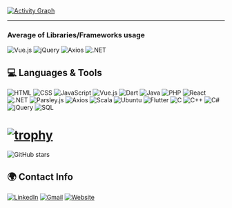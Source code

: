 

[![Activity Graph](https://github-readme-activity-graph.vercel.app/graph?username=aref-abt&theme=react-dark)](https://github.com/ashutosh00710/github-readme-activity-graph)


---
### Average of Libraries/Frameworks usage
![Vue.js](https://img.shields.io/badge/Vue.js-67%25-000000?style=for-the-badge&logo=vue.js&logoColor=green&label=Vue.js&logoWidth=40&color=greenk&labelColor=black)
![jQuery](https://img.shields.io/badge/jQuery-13%25-000000?style=for-the-badge&logo=jquery&logoColor=green&label=jQuery&logoWidth=40&color=greenk&labelColor=black)
![Axios](https://img.shields.io/badge/Axios-11%25-000000?style=for-the-badge&logo=axios&logoColor=green&label=Axios&logoWidth=40&color=greenk&labelColor=black)
![.NET](https://img.shields.io/badge/.NET-9%25-000000?style=for-the-badge&logo=dotnet&logoColor=green&label=.NET&logoWidth=40&color=greenk&labelColor=black)


## 💻 **Languages & Tools**  
![HTML](https://img.shields.io/badge/HTML5-E34F26?style=for-the-badge&logo=html5&logoColor=white)
![CSS](https://img.shields.io/badge/CSS3-1572B6?style=for-the-badge&logo=css3&logoColor=white)
![JavaScript](https://img.shields.io/badge/JavaScript-F7DF1E?style=for-the-badge&logo=javascript&logoColor=black)
![Vue.js](https://img.shields.io/badge/Vue.js-4FC08D?style=for-the-badge&logo=vue.js&logoColor=white)
![Dart](https://img.shields.io/badge/Dart-0175C2?style=for-the-badge&logo=dart&logoColor=white)
![Java](https://img.shields.io/badge/Java-007396?style=for-the-badge&logo=java&logoColor=white)
![PHP](https://img.shields.io/badge/PHP-777BB4?style=for-the-badge&logo=php&logoColor=white)
![React](https://img.shields.io/badge/React-61DAFB?style=for-the-badge&logo=react&logoColor=white)
![.NET](https://img.shields.io/badge/.NET-512BD4?style=for-the-badge&logo=dotnet&logoColor=white)
![Parsley.js](https://img.shields.io/badge/Parsley.js-1BC46B?style=for-the-badge&logo=parsley&logoColor=white)
![Axios](https://img.shields.io/badge/Axios-5A29E4?style=for-the-badge&logo=axios&logoColor=white)
![Scala](https://img.shields.io/badge/Scala-DC322F?style=for-the-badge&logo=scala&logoColor=white)
![Ubuntu](https://img.shields.io/badge/Ubuntu-E95420?style=for-the-badge&logo=ubuntu&logoColor=white)
![Flutter](https://img.shields.io/badge/Flutter-02569B?style=for-the-badge&logo=flutter&logoColor=white)
![C](https://img.shields.io/badge/C-00599C?style=for-the-badge&logo=c&logoColor=white)
![C++](https://img.shields.io/badge/C%2B%2B-00599C?style=for-the-badge&logo=c%2B%2B&logoColor=white)
![C#](https://img.shields.io/badge/C%23-239120?style=for-the-badge&logo=c-sharp&logoColor=white)
![jQuery](https://img.shields.io/badge/jQuery-0769AD?style=for-the-badge&logo=jquery&logoColor=white)
![SQL](https://img.shields.io/badge/SQL-4479A1?style=for-the-badge&logo=postgresql&logoColor=white)


# [![trophy](https://github-profile-trophy.vercel.app/?username=aref-abt&rank=S,AAA,AA,A&theme=gruvbox)](https://github.com/ryo-ma/github-profile-trophy)
![GitHub stars](https://img.shields.io/github/stars/Aref-abt?style=social)

## 🌍 **Contact Info**  
[![LinkedIn](https://img.shields.io/badge/LinkedIn-0A66C2?style=for-the-badge&logo=linkedin&logoColor=white)](https://www.linkedin.com/in/aref-abou-trabi-6a73aa181/)
[![Gmail](https://img.shields.io/badge/Gmail-D14836?style=for-the-badge&logo=gmail&logoColor=white)](mailto:aref.aboutrabi7@gmail.com)
[![Website](https://img.shields.io/badge/Website-4285F4?style=for-the-badge&logo=google-chrome&logoColor=white)](https://www.devitty.com)
